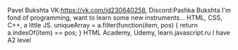 Pavel Bukshta
VK:https://vk.com/id230640258, Discord:Pashka Bukshta
I'm fond of programming, want to learn some new instruments...
HTML, CSS, C++, a little JS.
uniqueArray = a.filter(function(item, pos) { 
return a.indexOf(item) == pos; 
}
HTML Academy, Udemy, learn.javascript.ru
I have A2 level
